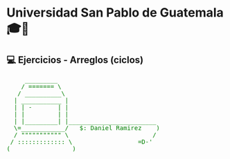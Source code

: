 # Universidad San Pablo de Guatemala 🎓🏫

## 💻 Ejercicios - Arreglos (ciclos)
<pre style="color: green;">
     _________
    / ======= \
   / __________\
  | ___________ |
  | | -       | |
  | |         | |
  | |_________| |________________________
  \=____________/   $: Daniel Ramirez    )
  / """"""""""" \                       /
 / ::::::::::::: \                  =D-'
(_________________)
</pre>